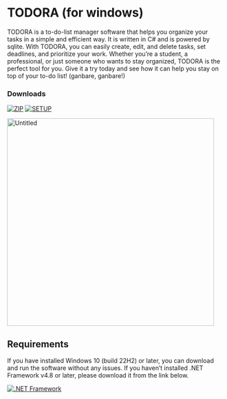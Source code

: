 # TODORA (for windows)

TODORA is a to-do-list manager software that helps you organize your tasks in a simple and efficient way. It is written in C# and is powered by sqlite. With TODORA, you can easily create, edit, and delete tasks, set deadlines, and prioritize your work. Whether you’re a student, a professional, or just someone who wants to stay organized, TODORA is the perfect tool for you. Give it a try today and see how it can help you stay on top of your to-do list! (ganbare, ganbare!)

### Downloads ###

[![ZIP](https://img.shields.io/badge/bin.zip%20[4.87MB]-blue)](https://github.com/Pahasara/TODORA/releases/download/Todora-2.0.3/bin.zip)
[![SETUP](https://img.shields.io/badge/Setup.exe%20[5.41MB]-darkgreen)](https://github.com/Pahasara/TODORA/releases/download/Todora-2.0.3/setup.exe)

<img width="481" alt="Untitled" src="https://github.com/Pahasara/TODORA/assets/46932317/538965ab-3068-49e1-80e4-33387ba2deaa">


## Requirements ##

If you have installed Windows 10 (build 22H2) or later, you can download and run the software without any issues. If you haven’t installed .NET Framework v4.8 or later, please download it from the link below.

[![.NET Framework](https://img.shields.io/badge/.NET%20Framework%20v4.8-purple)](https://dotnet.microsoft.com/en-us/download/dotnet-framework/thank-you/net48-offline-installer)
